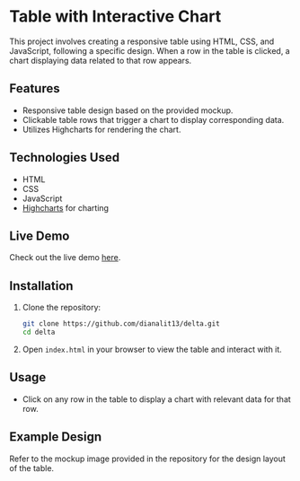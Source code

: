# Table with Interactive Chart

This project involves creating a responsive table using HTML, CSS, and JavaScript, following a specific design. When a row in the table is clicked, a chart displaying data related to that row appears.

## Features

- Responsive table design based on the provided mockup.
- Clickable table rows that trigger a chart to display corresponding data.
- Utilizes Highcharts for rendering the chart.

## Technologies Used

- HTML
- CSS
- JavaScript
- [Highcharts](https://www.highcharts.com) for charting

## Live Demo

Check out the live demo [here](https://dianalit13.github.io/delta/).

## Installation

1. Clone the repository:
   ```bash
   git clone https://github.com/dianalit13/delta.git
   cd delta
   ```

2. Open `index.html` in your browser to view the table and interact with it.

## Usage

- Click on any row in the table to display a chart with relevant data for that row.

## Example Design

Refer to the mockup image provided in the repository for the design layout of the table.

